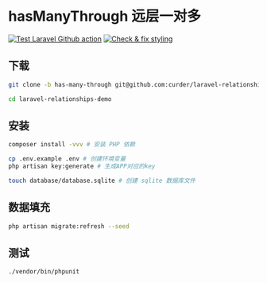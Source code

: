 # hasManyThrough 远层一对多

[![Test Laravel Github action](https://github.com/curder/laravel-relationships-demo/actions/workflows/run-test.yml/badge.svg?branch=has-many-through)](https://github.com/curder/laravel-relationships-demo/actions/workflows/run-test.yml)
[![Check & fix styling](https://github.com/curder/laravel-relationships-demo/actions/workflows/php-cs-fixer.yml/badge.svg?branch=has-many-through)](https://github.com/curder/laravel-relationships-demo/actions/workflows/php-cs-fixer.yml)

## 下载

```bash
git clone -b has-many-through git@github.com:curder/laravel-relationships-demo.git

cd laravel-relationships-demo
```

## 安装

```bash
composer install -vvv # 安装 PHP 依赖

cp .env.example .env # 创建环境变量
php artisan key:generate # 生成APP对应的key

touch database/database.sqlite # 创建 sqlite 数据库文件
```

## 数据填充

```bash
php artisan migrate:refresh --seed
```

## 测试

```bash
./vendor/bin/phpunit
```

